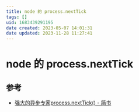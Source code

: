 ```yaml
---
title: node 的 process.nextTick
tags: []
uid: 1683439291195
date created: 2023-05-07 14:01:31
date updated: 2023-11-28 11:27:41
---
```


# node 的 process.nextTick

## 参考

- [强大的异步专家process.nextTick() - 简书](https://www.jianshu.com/p/5328c72279ff)

